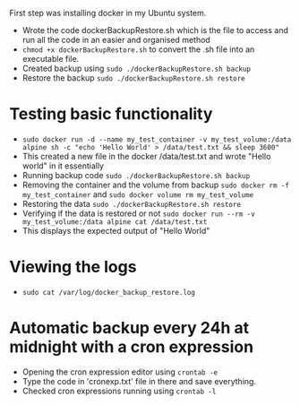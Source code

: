 First step was installing docker in my Ubuntu system.
- Wrote the code dockerBackupRestore.sh which is the file to access and run all the code in an easier and organised method
- `chmod +x dockerBackupRestore.sh` to convert the .sh file into an executable file.
- Created backup using `sudo ./dockerBackupRestore.sh backup`
- Restore the backup `sudo ./dockerBackupRestore.sh restore`

# Testing basic functionality
- `sudo docker run -d --name my_test_container -v my_test_volume:/data alpine sh -c "echo 'Hello World' > /data/test.txt && sleep 3600"`
- This created a new file in the docker /data/test.txt and wrote "Hello world" in it essentially
- Running backup code `sudo ./dockerBackupRestore.sh backup`
- Removing the container and the volume from backup `sudo docker rm -f my_test_container` and `sudo docker volume rm my_test_volume`
- Restoring the data `sudo ./dockerBackupRestore.sh restore`
- Verifying if the data is restored or not `sudo docker run --rm -v my_test_volume:/data alpine cat /data/test.txt`
- This displays the expected output of "Hello World"

# Viewing the logs
- `sudo cat /var/log/docker_backup_restore.log`

# Automatic backup every 24h at midnight with a cron expression
- Opening the cron expression editor using `crontab -e`
- Type the code in 'cronexp.txt' file in there and save everything.
- Checked cron expressions running using `crontab -l`
